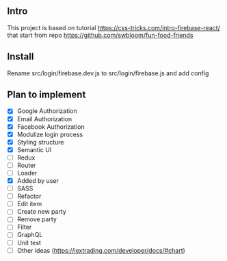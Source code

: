 ## Intro

This project is based on tutorial https://css-tricks.com/intro-firebase-react/ that start from repo https://github.com/swbloom/fun-food-friends


## Install

Rename src/login/firebase.dev.js to src/login/firebase.js and add config


## Plan to implement
- [x] Google Authorization
- [x] Email Authorization
- [x] Facebook Authorization
- [x] Modulize login process
- [x] Styling structure
- [x] Semantic UI
- [ ] Redux
- [ ] Router
- [ ] Loader
- [x] Added by user
- [ ] SASS
- [ ] Refactor
- [ ] Edit item
- [ ] Create new party
- [ ] Remove party
- [ ] Filter
- [ ] GraphQL
- [ ] Unit test
- [ ] Other ideas (https://iextrading.com/developer/docs/#chart)
